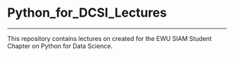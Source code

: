 # Python_for_DCSI_Lectures
---

This repository contains lectures on created for the EWU SIAM Student Chapter on Python for Data Science.
